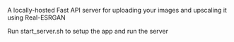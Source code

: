 A locally-hosted Fast API server for uploading your images and upscaling it using Real-ESRGAN

Run start_server.sh to setup the app and run the server

